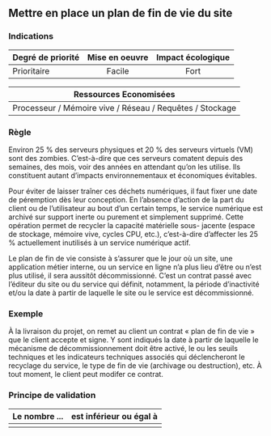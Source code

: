 ## Mettre en place un plan de fin de vie du site
### Indications
| Degré de priorité |      Mise en oeuvre       |  Impact écologique    | 
|-------------------|:-------------------------:|:---------------------:|
|  Prioritaire      |  Facile                   |    Fort               | 


|Ressources Economisées                                      |
|:----------------------------------------------------------:|
| Processeur / Mémoire vive / Réseau / Requêtes / Stockage   |

### Règle
Environ 25 % des serveurs physiques et 20 % des serveurs virtuels (VM) sont des zombies. C’est-à-dire que ces serveurs comatent depuis des semaines, des mois, voir des années en attendant qu’on les utilise. Ils constituent autant d’impacts environnementaux et économiques évitables.

Pour éviter de laisser traîner ces déchets numériques, il faut fixer une date de péremption dès leur conception. En l’absence d’action de la part du client ou de l’utilisateur au bout d’un certain temps, le service numérique est archivé sur support inerte ou purement et simplement supprimé. Cette opération permet de recycler la capacité matérielle sous- jacente (espace de stockage, mémoire vive, cycles CPU, etc.), c’est-à-dire d’affecter les 25 % actuellement inutilisés à un service numérique actif.

Le plan de fin de vie consiste à s’assurer que le jour où un site, une application métier interne, ou un service en ligne n’a plus lieu d’être ou n’est plus utilisé, il sera aussitôt décommissionné. C’est un contrat passé avec l’éditeur du site ou du service qui définit, notamment, la période d’inactivité et/ou la date à partir de laquelle le site ou le service est décommissionné.

### Exemple
À la livraison du projet, on remet au client un contrat « plan de fin de vie » que le client accepte et signe. Y sont indiqués la date à partir de laquelle le mécanisme de décommissionnement doit être activé, le ou les seuils techniques et les indicateurs techniques associés qui déclencheront le recyclage du service, le type de fin de vie (archivage ou destruction), etc. À tout moment, le client peut modifer ce contrat.

### Principe de validation

| Le nombre ...     | est inférieur ou égal à   |  
|-------------------|:-------------------------:|
|   |   |

